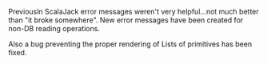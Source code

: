 Previousln ScalaJack error messages weren't very helpful...not much better than "it broke somewhere".
New error messages have been created for non-DB reading operations.

Also a bug preventing the proper rendering of Lists of primitives has been fixed.
